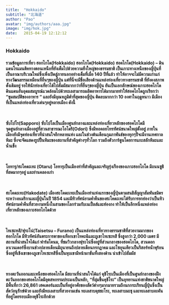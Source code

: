 ```yaml
---
title:  "Hokkaido"
subtitle: "北海道"
author: "Pao"
avatar: "img/authors/aaa.jpg"
image: "img/hok.jpg"
date:   2015-04-19 12:12:12
---
```


### Hokkaido


<h4>รวมข้อมูลการเที่ยว ฮอกไกโด(Hokkaido)
ฮอกไกโด(Hokkaido)
ฮอคไกโด(Hokkaido) – ดินแดนโรแมนติคทางตอนเหนือที่ยังเต็มไปด้วยความยิ่งใหญ่ของธรรมชาติ
เป็นเกาะทางเหนือของญี่ปุ่นที่เป็นอาณาบริเวณใหม่ซึ่งเพิ่งเปิดสู่ภายนอกอย่างเต็มที่เมื่อ 140 ปีที่แล้ว ทำให้อาจจะไม่มีความเก่าแก่ทางวัฒนธรรมเหมือนที่อื่นๆของญี่ปุ่น แต่ที่นี่จะมีชื่อเสียงด้านแหล่งท่องเที่ยวทางธรรมชาติ ที่ยังคงสภาพดั้งเดิมอยู่ รอให้นักท่องเที่ยวได้ไปสัมผัสมากกว่าที่อื่นๆของญี่ปุ่น อันเป็นเอกลักษณ์ของเกาะฮอคไกโด ดินแดนอันอุดมสมบูรณ์แวดล้อมไปด้วทะเลสามารถผลิตอาหารได้มากมายทำให้ฮอคไกโดถูกเรียกว่า “ขุมสมบัติของอาหาร “ และยังมีอุณหภูมิตํ่าที่สุดของญี่ปุ่น ติดลบมากกว่า 10 องศาในฤดูหนาว มีเมืองที่เป็นแหล่งท่องเที่ยวเด่นๆอยู่หลายเมือง ดังนี้

<br><br>ซับโปโร(Sapporo)
ซับโปโลเป็นเมืองศูนย์กลางและแหล่งท่องเที่ยวหลักของฮอคไกโดมีจุดศูนย์กลางเมืองอยู่ที่สวนสาธารณะโอโดริ(Odori) ซึ่งมีหอคอยโทรทัศน์ขนาดใหญ่ตั้งอยู่ ภายในเมืองยังมีจุดท่องเที่ยวที่น่าสนใจอีกหลายแห่ง และในช่วงต้นเดือนกุมภาพันธ์ของทุกๆปีจะมีงานเทศกาลหิมะ ซึ่งจะจัดแสดงรูปปั้นหิมะของสถานที่สำคัญต่างๆทั่วโลก รวมถึงตัวการ์ตูนโดยการแกะสลักหิมะและน้ำแข็ง

<br><br>โอทารุ/ฮะโคดะเทะ (Otaru)
โอทารุเป็นเมืองท่าที่สำคัญและเจริญรุ่งเรืองของเกาะฮอกไกโด มีถนนซูชิที่สดมากๆอยู่ และย่านคลองเก่า

<br><br>ฮะโคดะเทะ(Hakodate)
เมืองฮะโคดะเทะเป็นเมืองท่าแห่งแรกของญี่ปุ่นตามสนธิสัญญาสัมพันธมิตรระหว่างอเมริกาและญี่ปุ่นในปี 1854 และมีทิวทัศน์ยามคํ่าคืนของฮะโคดะเทะได้รับการยกย่องว่าเป็นทิวทัศน์ยามคํ่าคืนที่สวยงามหนึ่งในสามของโลกร่วมกับเนเปิ้ลส์และฮ่องกง ทำให้เป็นอีกหนึ่งแหล่งท่องเที่ยวหลักของเกาะฮอกไกโดด้วย

<br><br>ไทเซะทสึ/ฟุระโน่(Taisetsu – Furano)
เป็นแหล่งท่องเที่ยวทางธรรมชาติที่สวยงามมากของฮอกไกโด มีทิวทัศน์อันตระการตาของเทือกเขาโทคะฉิและภูเขาไทเซะทสึ ซึ่งสูงกว่า 2,000 เมตร มีสถานที่น่าสนใจได้แก่ ฟาร์มโคนม, ที่ชมวิวกลางฟุระโน่ซึ่งอยู่ที่ส่วนกลางของฮอคไกโด, สวนดอกลาเวนเดอร์ซึ่งบานช่วงปลายเดือนมิถุนายนถึงปลายเดือนกรกฎาคม และโซอุนเคียวเป็นรีสอร์ทนํ้าพุร้อนซึ่งอยู่ที่เชิงเขาของภูเขาไทเซะทสึซึ่งเป็นหุบเขามีหน้าผาชันทั้งสองด้าน น่าเข้าไปสัมผัส

<br><br>ทางตะวันออกและเหนือของฮอคไกโด
มีสถานที่น่าสนใจได้แก่ คุชิโระเป็นเมืองที่เป็นศูนย์กลางของฝั่งตะวันออกของฮอคไกโดมีอุตสหกรรมประมงเป็นหลัก, “ที่ลุ่มชื้นคุชิโระ” เป็นอุทยานแห่งชาติขนาดใหญ่มีพื้นที่กว่า 26,861 เฮคเตอร์และเป็นที่อยู่อาศัยของสัตว์ต่างๆมากมายรวมถึงนกกระเรียนญี่ปุ่นซึ่งเป็นสัตว์อนุรักษ์ด้วย และยังมีทะเลสาบที่สวยงามเช่น ทะเลสาบคุชชะโระ, ทะเลสาบมะชุ และทะเลสาบอะคัน ที่อยู่โดยรอบเมืองคุชิโระอีกด้วย</h4>
